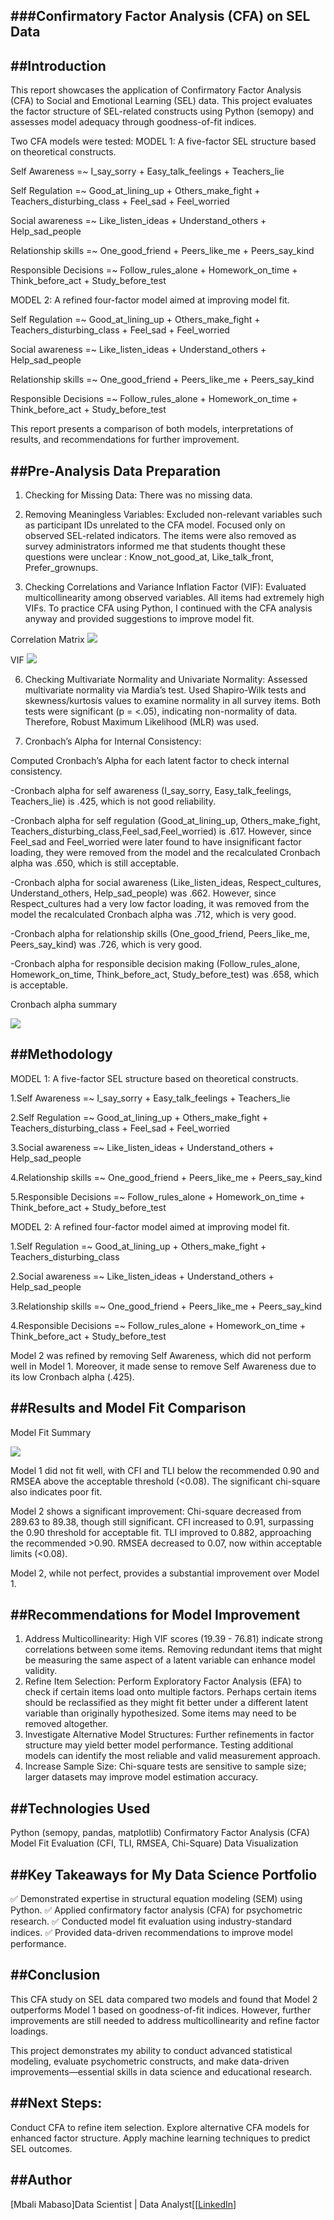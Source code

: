 ###Confirmatory Factor Analysis (CFA) on SEL Data 
---

##Introduction
---

This report showcases the application of Confirmatory Factor Analysis (CFA) to Social and Emotional Learning (SEL) data. This project evaluates the factor structure
of SEL-related constructs using Python (semopy) and assesses model adequacy through goodness-of-fit indices.

Two CFA models were tested:
MODEL 1: A five-factor SEL structure based on theoretical constructs.

Self Awareness =~ I_say_sorry + Easy_talk_feelings + Teachers_lie 

Self Regulation =~ Good_at_lining_up + Others_make_fight + Teachers_disturbing_class + Feel_sad + Feel_worried 

Social awareness =~ Like_listen_ideas + Understand_others + Help_sad_people

Relationship skills =~ One_good_friend + Peers_like_me + Peers_say_kind 

Responsible Decisions =~ Follow_rules_alone + Homework_on_time + Think_before_act + Study_before_test

MODEL 2: A refined four-factor model aimed at improving model fit.

Self Regulation =~ Good_at_lining_up + Others_make_fight + Teachers_disturbing_class + Feel_sad + Feel_worried 

Social awareness =~ Like_listen_ideas + Understand_others + Help_sad_people

Relationship skills =~ One_good_friend + Peers_like_me + Peers_say_kind

Responsible Decisions =~ Follow_rules_alone + Homework_on_time + Think_before_act + Study_before_test

This report presents a comparison of both models, interpretations of results, and recommendations for further improvement.

##Pre-Analysis Data Preparation
---
1. Checking for Missing Data:
There was no missing data.

2. Removing Meaningless Variables:
Excluded non-relevant variables such as participant IDs unrelated to the CFA model.
Focused only on observed SEL-related indicators.
The items were also removed as survey administrators informed me that students thought
these questions were unclear : Know_not_good_at, Like_talk_front, Prefer_grownups.

4. Checking Correlations and Variance Inflation Factor (VIF):
Evaluated multicollinearity among observed variables.
All items had extremely high VIFs. To practice CFA using Python, I continued with the CFA analysis anyway and provided
suggestions to improve model fit.

Correlation Matrix
![](CorrelationMatrixSEL.png)

VIF
![](VIFsel_data.png)


6. Checking Multivariate Normality and Univariate Normality:
Assessed multivariate normality via Mardia’s test.
Used Shapiro-Wilk tests and skewness/kurtosis values to examine normality in all survey items.
Both tests were significant (p = <.05), indicating non-normality of data. Therefore, Robust Maximum Likelihood (MLR) was used.

7. Cronbach’s Alpha for Internal Consistency:
   
Computed Cronbach’s Alpha for each latent factor to check internal consistency.

-Cronbach alpha for self awareness (I_say_sorry, Easy_talk_feelings, Teachers_lie) is .425, which is not good reliability.

-Cronbach alpha for self regulation (Good_at_lining_up, Others_make_fight, Teachers_disturbing_class,Feel_sad,Feel_worried)
is .617. However, since Feel_sad and Feel_worried were later found to have insignificant factor loading, they were removed
from the model and the recalculated Cronbach alpha was .650, which is still acceptable.

-Cronbach alpha for social awareness (Like_listen_ideas, Respect_cultures, Understand_others, Help_sad_people) was .662.
However, since Respect_cultures had a very low factor loading, it was removed from the model the recalculated Cronbach alpha was .712, which is very good.

-Cronbach alpha for relationship skills (One_good_friend, Peers_like_me, Peers_say_kind) was .726, which is very good.

-Cronbach alpha for responsible decision making (Follow_rules_alone, Homework_on_time, Think_before_act, Study_before_test) was .658, which is acceptable.

Cronbach alpha summary

![](SEL_Cronbach_alpha.png)

##Methodology
---
MODEL 1: A five-factor SEL structure based on theoretical constructs.

1.Self Awareness =~ I_say_sorry + Easy_talk_feelings + Teachers_lie 

2.Self Regulation =~ Good_at_lining_up + Others_make_fight + Teachers_disturbing_class + Feel_sad + Feel_worried 

3.Social awareness =~ Like_listen_ideas + Understand_others + Help_sad_people

4.Relationship skills =~ One_good_friend + Peers_like_me + Peers_say_kind 

5.Responsible Decisions =~ Follow_rules_alone + Homework_on_time + Think_before_act + Study_before_test

MODEL 2: A refined four-factor model aimed at improving model fit.

1.Self Regulation =~ Good_at_lining_up + Others_make_fight + Teachers_disturbing_class 

2.Social awareness =~ Like_listen_ideas + Understand_others + Help_sad_people

3.Relationship skills =~ One_good_friend + Peers_like_me + Peers_say_kind

4.Responsible Decisions =~ Follow_rules_alone + Homework_on_time + Think_before_act + Study_before_test

Model 2 was refined by removing Self Awareness, which did not perform well in Model 1. Moreover, it made sense to remove 
Self Awareness due to its low Cronbach alpha (.425).

##Results and Model Fit Comparison
---
Model Fit Summary

![](Model_Fit_ComparisonSEL.png)

Model 1 did not fit well, with CFI and TLI below the recommended 0.90 and RMSEA above the acceptable threshold (<0.08). 
The significant chi-square also indicates poor fit.

Model 2 shows a significant improvement:
Chi-square decreased from 289.63 to 89.38, though still significant.
CFI increased to 0.91, surpassing the 0.90 threshold for acceptable fit.
TLI improved to 0.882, approaching the recommended >0.90.
RMSEA decreased to 0.07, now within acceptable limits (<0.08).

Model 2, while not perfect, provides a substantial improvement over Model 1.

##Recommendations for Model Improvement
---
1. Address Multicollinearity:
High VIF scores (19.39 - 76.81) indicate strong correlations between some items.
Removing redundant items that might be measuring the same aspect of a latent variable can enhance model validity.
2. Refine Item Selection:
Perform Exploratory Factor Analysis (EFA) to check if certain items load onto multiple factors. Perhaps certain
items should be reclassified as they might fit better under a different latent variable than originally
hypothesized. Some items may need to be removed altogether. 
3. Investigate Alternative Model Structures:
Further refinements in factor structure may yield better model performance. Testing additional models can identify the most reliable and valid measurement approach.
4. Increase Sample Size:
Chi-square tests are sensitive to sample size; larger datasets may improve model estimation accuracy.

##Technologies Used
---
Python (semopy, pandas, matplotlib)
Confirmatory Factor Analysis (CFA)
Model Fit Evaluation (CFI, TLI, RMSEA, Chi-Square)
Data Visualization

##Key Takeaways for My Data Science Portfolio
---
✅ Demonstrated expertise in structural equation modeling (SEM) using Python.
✅ Applied confirmatory factor analysis (CFA) for psychometric research.
✅ Conducted model fit evaluation using industry-standard indices.
✅ Provided data-driven recommendations to improve model performance.

##Conclusion
---
This CFA study on SEL data compared two models and found that Model 2 outperforms Model 1 based on goodness-of-fit indices. However, further improvements are still needed to address multicollinearity and refine factor loadings.

This project demonstrates my ability to conduct advanced statistical modeling, evaluate psychometric constructs, and make data-driven improvements—essential skills in data science and educational research.

##Next Steps:
---
Conduct CFA to refine item selection.
Explore alternative CFA models for enhanced factor structure.
Apply machine learning techniques to predict SEL outcomes.

##Author
---
[Mbali Mabaso]Data Scientist | Data Analyst[[[LinkedIn](https://www.linkedin.com/jobs/view/4106488511/)]

